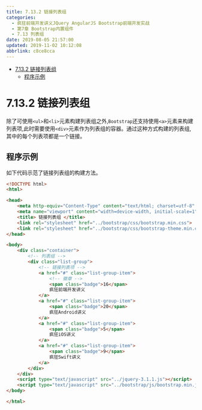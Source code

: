 ```yaml
---
title: 7.13.2 链接列表组
categories: 
  - 疯狂前端开发讲义JQuery AngularJS Bootstrap前端开发实战
  - 第7章 Bootstrap内置组件
  - 7.13 列表组
date: 2019-08-05 21:57:00
updated: 2019-11-02 10:12:08
abbrlink: c8ce8cca
---
```

<div id='my_toc'>

- [7.13.2 链接列表组](/JavaReadingNotes/c8ce8cca/#7-13-2-链接列表组)
    - [程序示例](/JavaReadingNotes/c8ce8cca/#程序示例)

</div>
<!--more-->
<script>if (navigator.platform.toLowerCase() == 'win32'){document.getElementById('my_toc').style.display = 'none';}</script>

<!--end-->
<!--SSTStart-->
# 7.13.2 链接列表组 #
除了可使用`<ul>`和`<li>`元素构建列表组之外,`Bootstrap`还支持使用`<a>`元素来构建列表项,此时需要使用`<div>`元素作为列表组的容器。通过这种方式构建的列表组,其中的每个列表项都是一个链接。
<!--SSTStop-->
## 程序示例 ##
如下代码示范了链接列表组的构建方法。
```html
<!DOCTYPE html>
<html>

<head>
	<meta http-equiv="Content-Type" content="text/html; charset=utf-8" />
	<meta name="viewport" content="width=device-width, initial-scale=1">
	<title> 链接列表组 </title>
	<link rel="stylesheet" href="../bootstrap/css/bootstrap.min.css">
	<link rel="stylesheet" href="../bootstrap/css/bootstrap-theme.min.css">
</head>

<body>
	<div class="container">
		<!-- 列表组 -->
		<div class="list-group">
			<!-- 链接列表项 -->
			<a href="#" class="list-group-item">
				<!-- 徽章 -->
				<span class="badge">16</span>
				疯狂前端开发讲义
			</a>
			<a href="#" class="list-group-item">
				<span class="badge">20</span>
				疯狂Android讲义
			</a>
			<a href="#" class="list-group-item">
				<span class="badge">5</span>
				疯狂iOS讲义
			</a>
			<a href="#" class="list-group-item">
				<span class="badge">9</span>
				疯狂Swift讲义
			</a>
		</div>
	</div>
	<script type="text/javascript" src="../jquery-3.1.1.js"></script>
	<script type="text/javascript" src="../bootstrap/js/bootstrap.min.js"></script>
</body>

</html>
```

